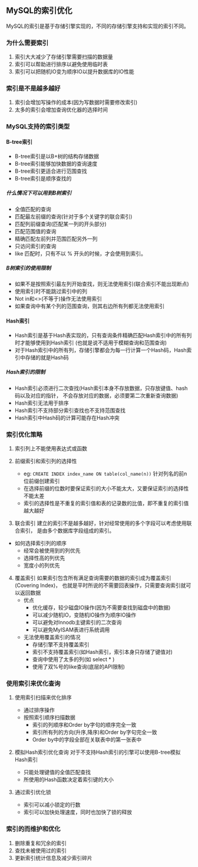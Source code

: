 ## MySQL的索引优化
MySQL的索引是基于存储引擎实现的，不同的存储引擎支持和实现的索引不同。

### 为什么需要索引
1. 索引大大减少了存储引擎需要扫描的数据量
2. 索引可以帮助进行排序以避免使用临时表
3. 索引可以把随机IO变为顺序IO以提升数据库的IO性能

### 索引是不是越多越好
1. 索引会增加写操作的成本(因为写数据时需要修改索引)
2. 太多的索引会增加查询优化器的选择时间

### MySQL支持的索引类型
#### B-tree索引
* B-tree索引是以B+树的结构存储数据
* B-tree索引能够加快数据的查询速度
* B-tree索引更适合进行范围查找
* B-tree索引是顺序查找的

##### 什么情况下可以用到B树索引
* 全值匹配的查询
* 匹配最左前缀的查询(针对于多个关键字的联合索引)
* 匹配列前缀查询(匹配某一列的开头部分)
* 匹配范围值的查询
* 精确匹配左前列并范围匹配另外一列
* 只访问索引的查询
* like 匹配时，只有不以 % 开头的时候，才会使用到索引。

##### B树索引的使用限制
* 如果不是按照索引最左列开始查找，则无法使用索引(联合索引不能出现断点)
* 使用索引时不能跳过索引中的列
* Not in和<>(不等于)操作无法使用索引
* 如果查询中有某个列的范围查询，则其右边所有列都无法使用索引

#### Hash索引
* Hash索引是基于Hash表实现的，只有查询条件精确匹配Hash索引中的所有列时才能够使用到Hash索引
(也就是说不适用于模糊查询和范围查询)
* 对于Hash索引中的所有列，存储引擎都会为每一行计算一个Hash码，Hash索引中存储的就是Hash码

##### Hash索引的限制
* Hash索引必须进行二次查找(Hash索引本身不存放数据，只存放键值、hash码以及对应的指针，
不会存放对应的数据，必须要第二次重新查询数据)
* Hash索引无法用于排序
* Hash索引不支持部分索引查找也不支持范围查找
* Hash索引中Hash码的计算可能存在Hash冲突

### 索引优化策略
1. 索引列上不能使用表达式或函数

2. 前缀索引和索引列的选择性
    * eg:
    `CREATE INDEX index_name ON table(col_name(n))`
    针对列名的前n位前缀创建索引
    * 在选择前缀的位数时要保证索引的大小不能太大，又要保证索引的选择性不能太差
    * 索引的选择性是不重复的索引值和表的记录数的比值，即不重复的索引值越大越好
    
3. 联合索引
建立的索引不是越多越好，针对经常使用的多个字段可以考虑使用联合索引，
是由多个数据库字段组成的索引。
* 如何选择索引列的顺序
    * 经常会被使用到的列优先
    * 选择性高的列优先
    * 宽度小的列优先
    
4. 覆盖索引 
如果索引包含所有满足查询需要的数据的索引成为覆盖索引(Covering Index)，
也就是平时所说的不需要回表操作，只需要查询索引就可以返回数据
    * 优点
        * 优化缓存，较少磁盘IO操作(因为不需要查找到磁盘中的数据)
        * 可以减少随机IO，变随机IO操作为顺序IO操作
        * 可以避免对Innodb主键索引的二次查询
        * 可以避免MyISAM表进行系统调用
    * 无法使用覆盖索引的情况
        * 存储引擎不支持覆盖索引
        * 索引不支持覆盖索引(如Hash索引，索引本身只存储了键值对)
        * 查询中使用了太多的列(如 select * )
        * 使用了双%号的like查询(底层的API限制)
        
### 使用索引来优化查询
1. 使用索引扫描来优化排序
    * 通过排序操作
    * 按照索引顺序扫描数据
        * 索引的列顺序和Order by字句的顺序完全一致
        * 索引所有列的方向(升序,降序)和Order by字句完全一致
        * Order by中的字段全部在关联表中的第一张表中

2. 模拟Hash索引优化查询
对于不支持Hash索引的引擎可以使用B-tree模拟Hash索引
    * 只能处理键值的全值匹配查找
    * 所使用的Hash函数决定着索引键的大小
    
3. 通过索引优化锁
    * 索引可以减小锁定的行数
    * 索引可以加快处理速度，同时也加快了锁的释放

### 索引的而维护和优化
1. 删除重复和冗余的索引
2. 查找未被使用过的索引
3. 更新索引统计信息及减少索引碎片
